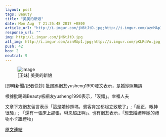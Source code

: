 ```yaml
---
layout: post
tags: Beauty
title: "美美的新娘"
date: Mon Aug  7 21:26:48 2017 +0800
article_url: "http://i.imgur.com/jN6tJtD.jpg;http://i.imgur.com/aznMAp1.jpg;http://i.imgur.com/pKLRdVo.jpg;http://i.imgur.com/8BfgPg5.jpg;http://i.imgur.com/ViJfFeo.jpg;http://i.imgur.com/Eo4zSCu.jpg;http://i.imgur.com/i8ezb7Q.jpg"
response_url: ""
img: http://i.imgur.com/jN6tJtD.jpg
all_img: http://i.imgur.com/aznMAp1.jpg;http://i.imgur.com/pKLRdVo.jpg;http://i.imgur.com/8BfgPg5.jpg;http://i.imgur.com/ViJfFeo.jpg;http://i.imgur.com/Eo4zSCu.jpg;http://i.imgur.com/i8ezb7Q.jpg
push: 42
boo: 2
neutral: 9
---
```


<figure>
<img src="http://i.imgur.com/jN6tJtD.jpg" alt="image">
<figcaption>
[正妹] 美美的新娘
</figcaption>
</figure>



[即時新聞/記者快抄] 批踢踢網友yusheng1990發文表示，是婚紗照無誤

根據批踢踢Beauty板網友yusheng1990表示，「沒錯」。幸福人夫

文章下方網友留言表示「這是婚紗照嗎，賓客肯定都起立致敬了」;「超正，眼神很騷」; 「還有一張床上那張，琳恩超正啊」。也有網友表示，「想去婚禮幹她的禮物小卡跟禮物」

<a href = "https://www.ptt.cc/bbs/Beauty/M.1502112411.A.19C.html">原文連結</a>

